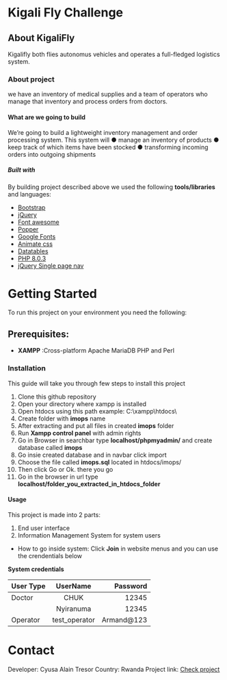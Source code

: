 # Kigali Fly Challenge

##  About KigaliFly
Kigalifly both flies autonomus vehicles and operates a full-fledged logistics system.


###  About project
we have an inventory of medical supplies and a team of operators who manage that inventory and process orders from doctors.

#### What are we going to build
We’re going to build a lightweight inventory management and order processing system. This
system will
● manage an inventory of products
● keep track of which items have been stocked
● transforming incoming orders into outgoing shipments

##### Built with
By building project described above we used the following **tools/libraries** and languages:
- [Bootstrap](https://getbootstrap.com/)
- [jQuery](https://jquery.com/)
- [Font awesome](https://fontawesome.com/)
- [Popper](https://popper.js.org/)
- [Google Fonts](https://fonts.google.com/)
- [Animate css](https://animate.style/)
- [Datatables](https://datatables.net/)
- [PHP 8.0.3](https://www.php.net/)
- [jQuery Single page nav](https://github.com/ChrisWojcik/single-page-nav)

# Getting Started
To run this project on your environment you need the following:
## Prerequisites:
- **XAMPP** :Cross-platform Apache MariaDB PHP and Perl
### Installation
This guide will take you through few steps to install this project
 1. Clone this github repository
 2. Open your directory where xampp is installed
 3. Open htdocs using this path example: C:\xampp\htdocs\
 4. Create folder with **imops** name
 5. After extracting and put all files in created **imops** folder
 6. Run **Xampp control panel** with admin rights
 7. Go in Browser in searchbar type **localhost/phpmyadmin/** and create database called **imops**
 8. Go insie created database and in navbar click import
 9. Choose the file called **imops.sql** located in htdocs/imops/
 10. Then click Go or Ok. there you go
 11. Go in the browser in url type **localhost/folder_you_extracted_in_htdocs_folder**
#### Usage
This project is made into 2 parts:
 1. End user interface
 2. Information Management System for system users

- How to go inside system:
  Click **Join** in website menus and you can use the crendentials below

 **System credentials**

| User Type | UserName | Password |
| :---         |     :---:      |    ---: |
| Doctor   | CHUK     | 12345    |
|     | Nyiranuma       | 12345      |
|Operator | test_operator | Armand@123|

# Contact
Developer: Cyusa Alain Tresor
Country: Rwanda
Project link: [Check project](https://github.com/tresall/kigalifly-challenge)
